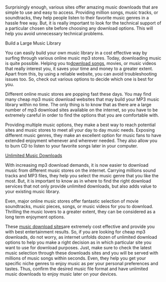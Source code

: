 Surprisingly enough, various sites offer amazing music downloads that
are simple to use and easy to access. Providing million songs, music
tracks, or soundtracks, they help people listen to their favorite music
genres in a hassle free way. But, it is really important to look for the
technical support of a particular chosen site before choosing any
download options. This will help you avoid unnecessary technical
problems.

Build a Large Music Library

You can easily build your own music library in a cost effective way by
surfing through various online music mp3 stores. Today, downloading
music is quite possible. Helping you to[download
songs](http://www.legalsoundz.com), movies, or music videos that really
interest you, it saves your time and money to a greater extent. Apart
from this, by using a reliable website, you can avoid troubleshooting
issues too. So, check out various options to decide which one is best
for you.

Different online music stores are popping fast these days. You may find
many cheap mp3 music download websites that may build your MP3 music
library within no time. The only thing is to know that as there are a
large number of mp3 download sites available on the internet, so you
have to be extremely careful in order to find the options that you are
comfortable with.

Providing multiple music options, they make a best way to reach
potential sites and music stores to meet all your day to day music
needs. Exposing different music genres, they make an excellent option
for music fans to have extended enjoyment whenever and wherever needed.
They also allow you to burn CD to listen to your favorite songs later in
your computer.

[Unlimited Music Downloads](http://www.legalsoundz.com)

With increasing mp3 download demands, it is now easier to download music
from different music stores on the internet. Carrying millions sound
tracks and MP3 files, they help you select the music genre that you like
the most. But, it is important to know as in where to find the right
download services that not only provide unlimited downloads, but also
adds value to your existing music library.

Even, major online music stores offer fantastic selection of movie
soundtracks, music pieces, songs, or music videos for you to download.
Thrilling the music lovers to a greater extent, they can be considered
as a long term enjoyment options.

These [music download sites](http://www.legalsoundz.com)are extremely
cost effective and provide you with best entertainment results. So, if
you are looking for cheap mp3 downloads, do not worry, as internet
unfolds dozen of unlimited download options to help you make a right
decision as in which particular site you want to use for download
purposes. Just, make sure to check the latest music selection through
these downloads sites and you will be served with millions of music
songs within seconds. Even, they help you get your specific niche genres
to enjoy music as per your personal preferences and tastes. Thus,
confirm the desired music file format and have unlimited music downloads
to enjoy music later on your devices.
